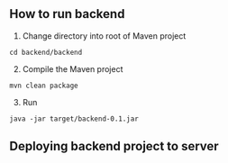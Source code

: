 # 


## How to run backend
1. Change directory into root of Maven project
```
cd backend/backend
```

2. Compile the Maven project
```
mvn clean package
```

3. Run
```
java -jar target/backend-0.1.jar
```

## Deploying backend project to server
